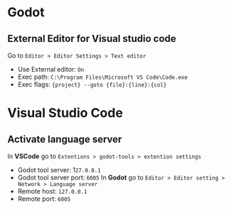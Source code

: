 # Godot

##  External Editor for Visual studio code
Go to `Editor > Editor Settings > Text editor` 
- Use External editor: `On` 
- Exec path: `C:\Program Files\Microsoft VS Code\Code.exe`
- Exec flags: `{project} --goto {file}:{line}:{col}`


# Visual Studio Code

## Activate language server
In **VSCode** go to `Extentions > godot-tools > extention settings`
- Godot tool server: 1`27.0.0.1`
- Godot tool server port: `6005`
In **Godot** go to `Editor > Editor setting > Network > Language server`
- Remote host: `127.0.0.1`
- Remote port:  `6005`
